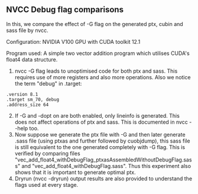 ## NVCC Debug flag comparisons

In this, we compare the effect of -G flag on the generated ptx, cubin and sass file by nvcc.

Configuration: NVIDIA V100 GPU with CUDA toolkit 12.1

Program used: A simple two vector addition program which utilises CUDA's float4 data structure.

1. nvcc -G flag leads to unoptimised code for both ptx and sass. This requires use of more registers and also more operations. Also we notice the term "debug" in .target:
```ptx
.version 8.1
.target sm_70, debug
.address_size 64
```
2. If -G and -dopt on are both enabled, only lineinfo is generated. This does not affect operations of ptx and sass. This is documented in nvcc --help too.
3. Now suppose we generate the ptx file with -G and then later generate .sass file (using ptxas and further followed by cuobjdump), this sass file is still equivalent to the one generated completely with -G flag. This is verified by comparing files "vec_add_float4_withDebugFlag_ptxasAssembledWithoutDebugFlag.sass" and "vec_add_float4_withDebugFlag.sass". Thus this experiment also shows that it is important to generate optimal ptx.
4. Dryrun (nvcc -dryrun) output results are also provided to understand the flags used at every stage. 